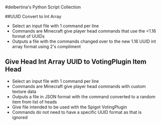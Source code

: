 #delbertina's Python Script Collection

##UUID Convert to Int Array
- Select an input file with 1 command per line
- Commands are Minecraft give player head commands that use the <1.16 format of UUIDs
- Outputs a file with the commands changed over to the new 1.16 UUID int array format using 2's compliment

## Give Head Int Array UUID to VotingPlugin Item Head
- Select an input file with 1 command per line
- Commands are Minecraft give player head commands with custom texture data
- Outputs a file in JSON format with the command converted to a random item from list of heads
- Give file intended to be used with the Spigot VotingPlugin
- Commands do not need to have a specific UUID format as that is ignored
